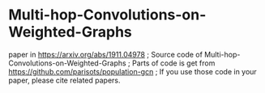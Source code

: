 # Multi-hop-Convolutions-on-Weighted-Graphs
paper in https://arxiv.org/abs/1911.04978 ;
Source code of Multi-hop-Convolutions-on-Weighted-Graphs ;
Parts of code is get from https://github.com/parisots/population-gcn ;
If you use those code in your paper, please cite related papers.
